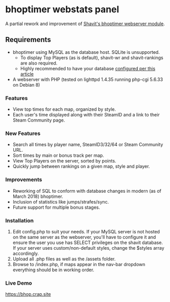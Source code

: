# bhoptimer webstats panel

A partial rework and improvement of [Shavit's bhoptimer webserver module](https://github.com/shavitush/bhoptimer).

## Requirements

* bhoptimer using MySQL as the database host. SQLite is unsupported.
  * To display Top Players (as is default), shavit-wr and 
shavit-rankings are also required.
  * Highly recommended to have your database [configured per this article](https://github.com/shavitush/bhoptimer/wiki/4.2.-Extra:-Updating-(Database))
* A webserver with PHP (tested on lighttpd 1.4.35 running php-cgi 5.6.33 on Debian 8)

### Features

* View top times for each map, organized by style.
* Each user's time displayed along with their SteamID and a link to 
their Steam Community page.

### New Features

* Search all times by player name, SteamID3/32/64 or Steam Community URL.
* Sort times by main or bonus track per map.
* View Top Players on the server, sorted by points.
* Quickly jump between rankings on a given map, style and player.

### Improvements

* Reworking of SQL to conform with database changes in modern (as of March 2018) bhoptimer.
* Inclusion of statistics like jumps/strafes/sync.
* Future support for multiple bonus stages.

### Installation

1. Edit config.php to suit your needs. If your MySQL server is not 
hosted on the same server as the webserver, you'll have to configure it 
and ensure the user you use has SELECT privileges on the shavit 
database. If your server uses custom/non-default styles, change the 
$styles array accordingly. 
2. Upload all .php files as well as the /assets folder.
3. Browse to /index.php, if maps appear in the nav-bar dropdown everything should be in working order.

### Live Demo

https://bhop.crap.site
